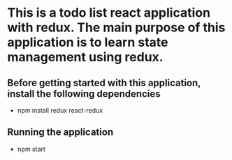 # This is a todo list react application with redux. The main purpose of this application is to learn state management using redux.

## Before getting started with this application, install the following dependencies
- npm install redux react-redux

## Running the application
- npm start
